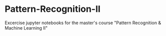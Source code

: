 # Pattern-Recognition-II
Excercise jupyter notebooks for the master's course "Pattern Recognition &amp; Machine Learning II"
